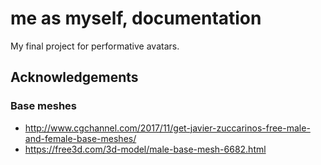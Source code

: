 # me as myself, documentation

My final project for performative avatars.

## Acknowledgements
### Base meshes
- http://www.cgchannel.com/2017/11/get-javier-zuccarinos-free-male-and-female-base-meshes/
- https://free3d.com/3d-model/male-base-mesh-6682.html
